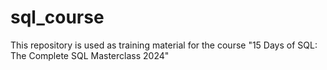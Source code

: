 # sql_course
This repository is used as training material for the course "15 Days of SQL: The Complete SQL Masterclass 2024" 
